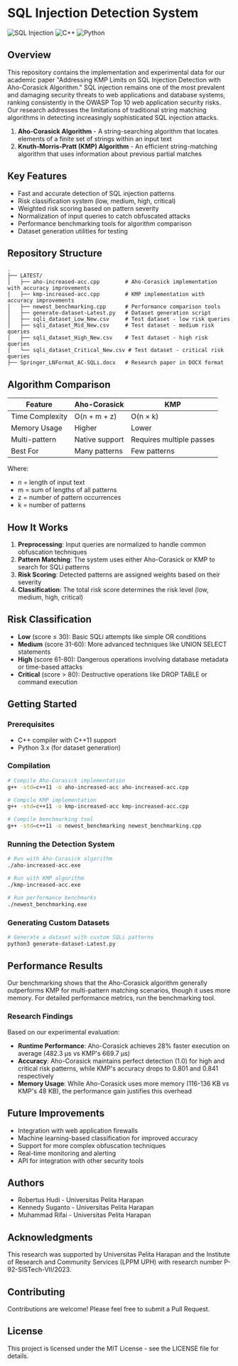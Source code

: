 # SQL Injection Detection System

![SQL Injection](https://img.shields.io/badge/Security-SQL%20Injection%20Detection-blue)
![C++](https://img.shields.io/badge/Language-C%2B%2B-green)
![Python](https://img.shields.io/badge/Language-Python-yellow)

## Overview

This repository contains the implementation and experimental data for our academic paper "Addressing KMP Limits on SQL Injection Detection with Aho-Corasick Algorithm." SQL injection remains one of the most prevalent and damaging security threats to web applications and database systems, ranking consistently in the OWASP Top 10 web application security risks. Our research addresses the limitations of traditional string matching algorithms in detecting increasingly sophisticated SQL injection attacks.

1. **Aho-Corasick Algorithm** - A string-searching algorithm that locates elements of a finite set of strings within an input text
2. **Knuth-Morris-Pratt (KMP) Algorithm** - An efficient string-matching algorithm that uses information about previous partial matches

## Key Features

- Fast and accurate detection of SQL injection patterns
- Risk classification system (low, medium, high, critical)
- Weighted risk scoring based on pattern severity
- Normalization of input queries to catch obfuscated attacks
- Performance benchmarking tools for algorithm comparison
- Dataset generation utilities for testing

## Repository Structure

```
.
├── LATEST/
│   ├── aho-increased-acc.cpp        # Aho-Corasick implementation with accuracy improvements
│   ├── kmp-increased-acc.cpp        # KMP implementation with accuracy improvements
│   ├── newest_benchmarking.cpp      # Performance comparison tools
│   ├── generate-dataset-Latest.py   # Dataset generation script
│   ├── sqli_dataset_Low_New.csv     # Test dataset - low risk queries
│   ├── sqli_dataset_Mid_New.csv     # Test dataset - medium risk queries
│   ├── sqli_dataset_High_New.csv    # Test dataset - high risk queries
│   └── sqli_dataset_Critical_New.csv # Test dataset - critical risk queries
├── Springer_LNFormat_AC-SQLi.docx   # Research paper in DOCX format
```

## Algorithm Comparison

| Feature | Aho-Corasick | KMP |
|---------|--------------|-----|
| Time Complexity | O(n + m + z) | O(n × k) |
| Memory Usage | Higher | Lower |
| Multi-pattern | Native support | Requires multiple passes |
| Best For | Many patterns | Few patterns |

Where:
- n = length of input text
- m = sum of lengths of all patterns
- z = number of pattern occurrences
- k = number of patterns

## How It Works

1. **Preprocessing**: Input queries are normalized to handle common obfuscation techniques
2. **Pattern Matching**: The system uses either Aho-Corasick or KMP to search for SQLi patterns
3. **Risk Scoring**: Detected patterns are assigned weights based on their severity
4. **Classification**: The total risk score determines the risk level (low, medium, high, critical)

## Risk Classification

- **Low** (score ≤ 30): Basic SQLi attempts like simple OR conditions
- **Medium** (score 31-60): More advanced techniques like UNION SELECT statements
- **High** (score 61-80): Dangerous operations involving database metadata or time-based attacks
- **Critical** (score > 80): Destructive operations like DROP TABLE or command execution

## Getting Started

### Prerequisites

- C++ compiler with C++11 support
- Python 3.x (for dataset generation)

### Compilation

```bash
# Compile Aho-Corasick implementation
g++ -std=c++11 -o aho-increased-acc aho-increased-acc.cpp

# Compile KMP implementation
g++ -std=c++11 -o kmp-increased-acc kmp-increased-acc.cpp

# Compile benchmarking tool
g++ -std=c++11 -o newest_benchmarking newest_benchmarking.cpp
```

### Running the Detection System

```bash
# Run with Aho-Corasick algorithm
./aho-increased-acc.exe

# Run with KMP algorithm
./kmp-increased-acc.exe

# Run performance benchmarks
./newest_benchmarking.exe
```

### Generating Custom Datasets

```bash
# Generate a dataset with custom SQLi patterns
python3 generate-dataset-Latest.py
```

## Performance Results

Our benchmarking shows that the Aho-Corasick algorithm generally outperforms KMP for multi-pattern matching scenarios, though it uses more memory. For detailed performance metrics, run the benchmarking tool.

### Research Findings

Based on our experimental evaluation:

- **Runtime Performance**: Aho-Corasick achieves 28% faster execution on average (482.3 μs vs KMP's 669.7 μs)
- **Accuracy**: Aho-Corasick maintains perfect detection (1.0) for high and critical risk patterns, while KMP's accuracy drops to 0.801 and 0.841 respectively
- **Memory Usage**: While Aho-Corasick uses more memory (116-136 KB vs KMP's 48 KB), the performance gain justifies this overhead

## Future Improvements

- Integration with web application firewalls
- Machine learning-based classification for improved accuracy
- Support for more complex obfuscation techniques
- Real-time monitoring and alerting
- API for integration with other security tools

## Authors

- Robertus Hudi - Universitas Pelita Harapan
- Kennedy Suganto - Universitas Pelita Harapan
- Muhammad Rifai - Universitas Pelita Harapan

## Acknowledgments

This research was supported by Universitas Pelita Harapan and the Institute of Research and Community Services (LPPM UPH) with research number P-92-SISTech-VII/2023.

## Contributing

Contributions are welcome! Please feel free to submit a Pull Request.

## License

This project is licensed under the MIT License - see the LICENSE file for details.